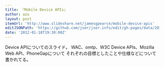 ```yaml
---
title: 『Mobile Device APIs』
author: azu
layout: post
itemUrl: 'http://www.slideshare.net/jamesgpearce/mobile-device-apis'
editJSONPath: 'https://github.com/jser/jser.info/edit/gh-pages/data/2012/01/index.json'
date: '2012-01-18T19:30:00Z'
---
```

Device APIについてのスライド。
WAC、omtp、W3C Device APIs、Mozilla Web API、PhoneGapについて それぞれの目標としたことや仕様などについて書かれてる。
